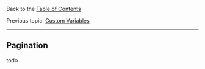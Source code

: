 ﻿Back to the [Table of Contents](README.md)

Previous topic:
[Custom Variables](03.variables.md)

---

## Pagination

todo